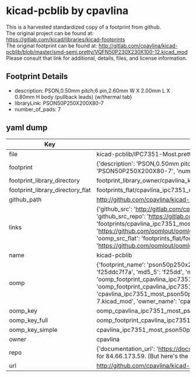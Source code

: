 # kicad-pcblib by cpavlina  
This is a harvested standardized copy of a footprint from github.  
The original project can be found at:  
https://gitlab.com/kicad/libraries/kicad-footprints  
The original footprint can be found at:
http://gitlab.com/cpavlina/kicad-pcblib/blob/master/smd-semi.pretty/VQFN50P230X230X100-12.kicad_mod
Please consult that link for additional, details, files, and license information.  
## Footprint Details
* description: PSON,0.50mm pitch;6 pin,2.60mm W X 2.00mm L X 0.80mm H body (pullback leads) (w/thermal tab)  
* libraryLink: PSON50P250X200X80-7  
* number_of_pads: 7  
## yaml dump  
| Key | Value |  
| --- | --- |  
| file | kicad-pcblib/IPC7351-Most.pretty/PSON50P250X200X80-7.kicad_mod |  
| footprint | {'description': 'PSON,0.50mm pitch;6 pin,2.60mm W X 2.00mm L X 0.80mm H body (pullback leads) (w/thermal tab)', 'libraryLink': 'PSON50P250X200X80-7', 'number_of_pads': 7} |  
| footprint_library_directory | footprint_library_owner/cpavlina_kicad-pcblib |  
| footprint_library_directory_flat | footprints_flat/cpavlina_ipc7351_most_pson50p250x200x80_7/working |  
| github_path | http://github.com/cpavlina/kicad-pcblib/blob/master/IPC7351-Most.pretty/PSON50P250X200X80-7.kicad_mod |  
| links | {'github_src': 'http://gitlab.com/cpavlina/kicad-pcblib/blob/master/smd-semi.pretty/VQFN50P230X230X100-12.kicad_mod', 'github_src_repo': 'https://gitlab.com/kicad/libraries/kicad-footprints', 'oomp_bot': 'footprints/cpavlina_ipc7351_most_pson50p250x200x80_7/working', 'oomp_bot_github': 'https://github.com/oomlout/oomlout_oomp_footprint_bot/tree/main/footprints/cpavlina_ipc7351_most_pson50p250x200x80_7/working', 'oomp_src_flat': 'footprints_flat/footprints_flat/cpavlina_ipc7351_most_pson50p250x200x80_7/working', 'oomp_src_flat_github': 'https://github.com/oomlout/oomlout_oomp_footprint_src/tree/main/footprints_flat/cpavlina_ipc7351_most_pson50p250x200x80_7/working'} |  
| name | kicad-pcblib |  
| oomp | {'footprint_name': 'pson50p250x200x80_7', 'library_name': 'ipc7351_most', 'md5': 'f25ddc7f7af700843619f5382cf998ec', 'md5_10': 'f25ddc7f7a', 'md5_5': 'f25dd', 'md5_6': 'f25ddc', 'oomp_key': 'oomp_cpavlina_ipc7351_most_pson50p250x200x80_7', 'oomp_key_extra': 'oomp_footprint_cpavlina_ipc7351_most_pson50p250x200x80_7', 'oomp_key_full': 'oomp_footprint_cpavlina_ipc7351_most_pson50p250x200x80_7_f25ddc', 'oomp_key_simple': 'cpavlina_ipc7351_most_pson50p250x200x80_7', 'original_filename': 'kicad-pcblib/IPC7351-Most.pretty/PSON50P250X200X80-7.kicad_mod', 'owner_name': 'cpavlina'} |  
| oomp_key | oomp_cpavlina_ipc7351_most_pson50p250x200x80_7 |  
| oomp_key_full | oomp_footprint_cpavlina_ipc7351_most_pson50p250x200x80_7 |  
| oomp_key_simple | cpavlina_ipc7351_most_pson50p250x200x80_7 |  
| owner | cpavlina |  
| repo | {'documentation_url': 'https://docs.github.com/rest/overview/resources-in-the-rest-api#rate-limiting', 'message': "API rate limit exceeded for 84.66.173.59. (But here's the good news: Authenticated requests get a higher rate limit. Check out the documentation for more details.)"} |  
| url | http://github.com/cpavlina/kicad-pcblib |  

